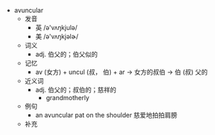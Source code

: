 - avuncular
  - 发音
    - 英 /ə'vʌŋkjulə/
    - 美 /ə'vʌŋkjəlɚ/
  - 词义
    - adj. 伯父的；伯父似的
  - 记忆
    - av (女方) + uncul (叔， 伯) + ar → 女方的叔伯 → 伯 (叔) 父的
  - 近义词
    - adj. 伯父的；叔伯的；慈祥的
      - grandmotherly
  - 例句
    - an avuncular pat on the shoulder 慈爱地拍拍肩膀
  - 补充